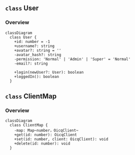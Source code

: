 ## `class` User

### Overview

```mermaid
classDiagram
  class User {
    +id: number = -1
    +username?: string
    +avatar?: string = ''
    -avatar_hash?: string
    -permission: 'Normal' | 'Admin' | 'Super' = 'Normal'
    -email?: string

    +login(newUser?: User): boolean
    +loggedIn(): boolean
  }
```

## `class` ClientMap

### Overview

```mermaid
classDiagram
  class ClientMap {
    -map: Map~number，OicqClient~
    +get(id: number): OicqClient
    +set(id: number, client: OicqClient): void
    +delete(id: number): void
  }
```
